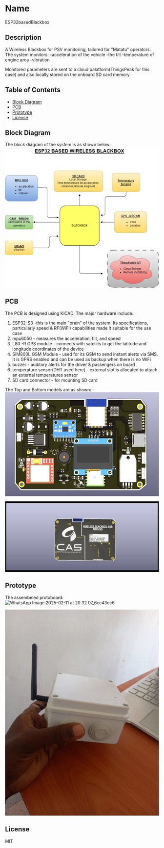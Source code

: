 # Name
ESP32basedBlackbox

## Description
A Wireless Blackbox for PSV monitoring, tailored for "Matatu" operators. The system monitors:
        -acceleration of the vehicle
        -the tilt
        -temperature of engine area
        -vibration

Monitored parameters are sent to a cloud palatform(ThingsPeak for this case) and also locally stored on the onboard SD card memory.

## Table of Contents
- [Block Diagram](#Block_Diagram)
- [PCB](#PCB)
- [Prototype](#Prototype)
- [License](#license)

## Block Diagram
The block diagram of the system is as shown below:
![blockdiagram](image.png)

## PCB
The PCB is designed using KiCAD. The major hardware include:
1. ESP32-S3 -this is the main "brain" of the system. Its specifications, particularly speed & RF(WiFi) capabilities made it suitable for the use case
2. mpu6050 - measures the acceleration, tilt, and speed
3. L80 -R GPS module - connects with satellits to get the latitude and longitude coordinates of the device
4. SIM800L GSM Module - used for its GSM to send instant alerts via SMS. It is GPRS enabled and can be used as backup when there is no WiFi
5. buzzer - auditory alerts for the driver & passengers on board
6. temperature sensor(DHT used here) - external slot is allocated to attach an external temperatures sensor
7. SD card connector - for mounting SD card


The Top and Bottom models are as shown:
![Top part](top.jpg) 

![Bottom Part](wireless_blackbox_bottom.png)

## Prototype
The assembeled protoboard:
![WhatsApp Image 2025-02-11 at 20 32 07_6cc43ec6](https://github.com/user-attachments/assets/be5487cf-2fc5-47db-9a37-aebdf2c35b56)

![alt text](<prototype.jpg>)

## License
MIT
